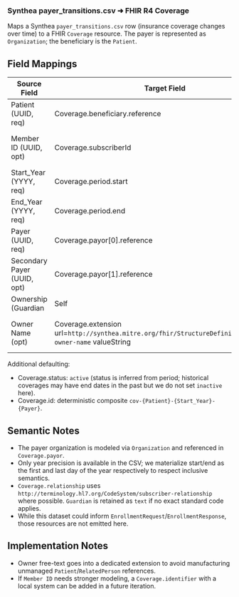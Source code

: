 ### Synthea payer_transitions.csv ➜ FHIR R4 Coverage

Maps a Synthea `payer_transitions.csv` row (insurance coverage changes over time) to a FHIR `Coverage` resource. The payer is represented as `Organization`; the beneficiary is the `Patient`.

## Field Mappings

| Source Field | Target Field | Notes |
|--------------|--------------|-------|
| Patient (UUID, req) | Coverage.beneficiary.reference | `Patient/{uuid}` |
| Member ID (UUID, opt) | Coverage.subscriberId | Alternatively could be an `identifier`, but `subscriberId` suffices |
| Start_Year (YYYY, req) | Coverage.period.start | Rendered as `YYYY-01-01` (inclusive start) |
| End_Year (YYYY, req) | Coverage.period.end | Rendered as `YYYY-12-31` (inclusive end) |
| Payer (UUID, req) | Coverage.payor[0].reference | `Organization/{uuid}` |
| Secondary Payer (UUID, opt) | Coverage.payor[1].reference | Additional payer reference if present |
| Ownership (Guardian|Self|Spouse, opt) | Coverage.relationship | Map to `subscriber-relationship` codes: `Self→self`, `Spouse→spouse`; `Guardian` stored as text if no standard code |
| Owner Name (opt) | Coverage.extension url=`http://synthea.mitre.org/fhir/StructureDefinition/policy-owner-name` valueString | Free-text name of policy owner if not linked to a managed resource |

Additional defaulting:

- Coverage.status: `active` (status is inferred from period; historical coverages may have end dates in the past but we do not set `inactive` here).
- Coverage.id: deterministic composite `cov-{Patient}-{Start_Year}-{Payer}`.

## Semantic Notes

- The payer organization is modeled via `Organization` and referenced in `Coverage.payor`.
- Only year precision is available in the CSV; we materialize start/end as the first and last day of the year respectively to respect inclusive semantics.
- `Coverage.relationship` uses `http://terminology.hl7.org/CodeSystem/subscriber-relationship` where possible. `Guardian` is retained as `text` if no exact standard code applies.
- While this dataset could inform `EnrollmentRequest`/`EnrollmentResponse`, those resources are not emitted here.

## Implementation Notes

- Owner free-text goes into a dedicated extension to avoid manufacturing unmanaged `Patient`/`RelatedPerson` references.
- If `Member ID` needs stronger modeling, a `Coverage.identifier` with a local system can be added in a future iteration.


